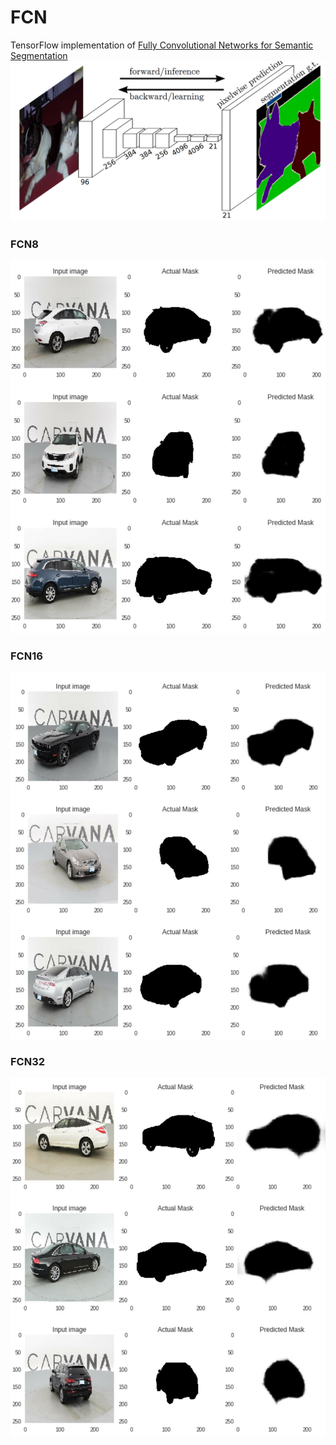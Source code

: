 # FCN

TensorFlow implementation of [Fully Convolutional Networks for Semantic Segmentation](https://arxiv.org/pdf/1411.4038.pdf)  
![image](images/img_001.png)

### FCN8

![image](images/img_002.JPG)

### FCN16

![image](images/img_003.JPG)

### FCN32

![image](images/img_004.JPG)
